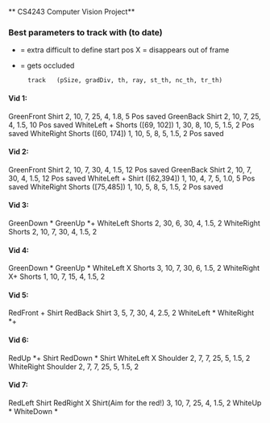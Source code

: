 ** CS4243 Computer Vision Project**

### Best parameters to track with (to date)

* = extra difficult to define start pos 
X = disappears out of frame
+ = gets occluded

		track	(pSize, gradDiv, th, ray, st_th, nc_th, tr_th)		
#### Vid 1:
GreenFront	Shirt	2, 10, 7, 25, 4, 1.8, 5				Pos saved
GreenBack	Shirt	2, 10, 7, 25, 4, 1.5, 10			Pos saved
WhiteLeft	+ Shorts ([69, 102]) 1, 30, 8, 10, 5, 1.5, 2		Pos saved
WhiteRight	Shorts ([60, 174]) 1, 10, 5, 8, 5, 1.5, 2		Pos saved

#### Vid 2: 	
GreenFront	Shirt	2, 10, 7, 30, 4, 1.5, 12			Pos saved
GreenBack	Shirt	2, 10, 7, 30, 4, 1.5, 12			Pos saved
WhiteLeft	+ Shirt ([62,394]) 1, 10, 4, 7, 5, 1.0, 5		Pos saved
WhiteRight	Shorts ([75,485]) 1, 10, 5, 8, 5, 1.5, 2		Pos saved

#### Vid 3: 	
GreenDown	*
GreenUp		*+
WhiteLeft	Shorts	2, 30, 6, 30, 4, 1.5, 2
WhiteRight	Shorts	2, 10, 7, 30, 4, 1.5, 2

#### Vid 4: 	
GreenDown	*
GreenUp		*
WhiteLeft	X Shorts	3, 10, 7, 30, 6, 1.5, 2
WhiteRight	X+ Shorts	1, 10, 7, 15, 4, 1.5, 2

#### Vid 5: 	
RedFront	+ Shirt
RedBack		Shirt	3, 5, 7, 30, 4, 2.5, 2
WhiteLeft	*
WhiteRight	*+

#### Vid 6: 	
RedUp		*+ Shirt
RedDown		* Shirt
WhiteLeft	X Shoulder 2, 7, 7, 25, 5, 1.5, 2
WhiteRight	Shoulder 2, 7, 7, 25, 5, 1.5, 2

#### Vid 7: 	
RedLeft		Shirt
RedRight	X Shirt(Aim for the red!) 3, 10, 7, 25, 4, 1.5, 2 
WhiteUp		*
WhiteDown	*











